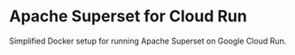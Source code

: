 # Apache Superset for Cloud Run

Simplified Docker setup for running Apache Superset on Google Cloud Run.
